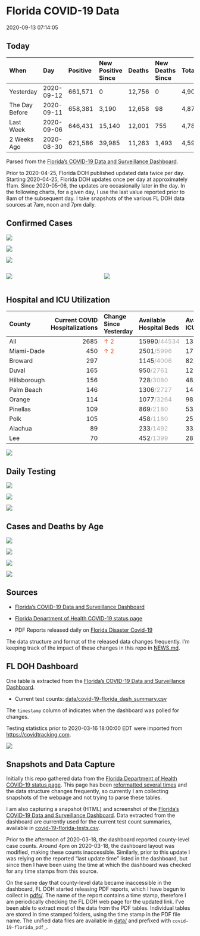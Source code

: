 Florida COVID-19 Data
================
2020-09-13 07:14:05

## Today

| When           | Day        | Positive | New Positive Since | Deaths | New Deaths Since | Total     |
| :------------- | :--------- | :------- | :----------------- | :----- | :--------------- | :-------- |
| Yesterday      | 2020-09-12 | 661,571  | 0                  | 12,756 | 0                | 4,901,680 |
| The Day Before | 2020-09-11 | 658,381  | 3,190              | 12,658 | 98               | 4,876,756 |
| Last Week      | 2020-09-06 | 646,431  | 15,140             | 12,001 | 755              | 4,784,770 |
| 2 Weeks Ago    | 2020-08-30 | 621,586  | 39,985             | 11,263 | 1,493            | 4,599,608 |

Parsed from the [Florida’s COVID-19 Data and Surveillance
Dashboard](https://fdoh.maps.arcgis.com/apps/opsdashboard/index.html#/8d0de33f260d444c852a615dc7837c86).

Prior to 2020-04-25, Florida DOH published updated data twice per day.
Starting 2020-04-25, Florida DOH updates once per day at approximately
11am. Since 2020-05-06, the updates are occasionally later in the day.
In the following charts, for a given day, I use the last value reported
prior to 8am of the subsequent day. I take snapshots of the various FL
DOH data sources at 7am, noon and 7pm daily.

## Confirmed Cases

![](plots/covid-19-florida-daily-test-changes.png)

![](plots/covid-19-florida-deaths-by-day.png)

![](plots/covid-19-florida-county-top-6.png)

<div class="columns">

<div class="column is-full-mobile">

![](plots/covid-19-florida-testing.png)

</div>

<div class="column is-full-mobile">

![](plots/covid-19-florida-total-positive.png)

</div>

</div>

## Hospital and ICU Utilization

| County       | Current COVID Hospitalizations | Change Since Yesterday                  | Available Hospital Beds                      | Available ICU Beds                         |
| :----------- | -----------------------------: | :-------------------------------------- | :------------------------------------------- | :----------------------------------------- |
| All          |                           2685 | <span style="color: #EC4E20">↑ 2</span> | 15990<span style="color: #aaa">/44534</span> | 1343<span style="color: #aaa">/4619</span> |
| Miami-Dade   |                            450 | <span style="color: #EC4E20">↑ 2</span> | 2501<span style="color: #aaa">/5996</span>   | 179<span style="color: #aaa">/763</span>   |
| Broward      |                            297 |                                         | 1145<span style="color: #aaa">/4006</span>   | 82<span style="color: #aaa">/389</span>    |
| Duval        |                            165 |                                         | 950<span style="color: #aaa">/2761</span>    | 128<span style="color: #aaa">/309</span>   |
| Hillsborough |                            156 |                                         | 728<span style="color: #aaa">/3080</span>    | 48<span style="color: #aaa">/328</span>    |
| Palm Beach   |                            146 |                                         | 1306<span style="color: #aaa">/2727</span>   | 144<span style="color: #aaa">/258</span>   |
| Orange       |                            114 |                                         | 1077<span style="color: #aaa">/3264</span>   | 98<span style="color: #aaa">/274</span>    |
| Pinellas     |                            109 |                                         | 869<span style="color: #aaa">/2180</span>    | 53<span style="color: #aaa">/228</span>    |
| Polk         |                            105 |                                         | 458<span style="color: #aaa">/1180</span>    | 25<span style="color: #aaa">/112</span>    |
| Alachua      |                             89 |                                         | 233<span style="color: #aaa">/1492</span>    | 33<span style="color: #aaa">/275</span>    |
| Lee          |                             70 |                                         | 452<span style="color: #aaa">/1399</span>    | 28<span style="color: #aaa">/113</span>    |

![](plots/covid-19-florida-icu-usage.png)

## Daily Testing

![](plots/covid-19-florida-tests-per-case.png)

<!-- ![](plots/covid-19-florida-change-new-cases.png) -->

![](plots/covid-19-florida-tests-percent-positive.png)

![](plots/covid-19-florida-test-and-case-growth.png)

## Cases and Deaths by Age

![](plots/covid-19-florida-weekly-events-by-age.png)

![](plots/covid-19-florida-age.png)

![](plots/covid-19-florida-age-deaths.png)

![](plots/covid-19-florida-age-sex.png)

## Sources

  - [Florida’s COVID-19 Data and Surveillance
    Dashboard](https://fdoh.maps.arcgis.com/apps/opsdashboard/index.html#/8d0de33f260d444c852a615dc7837c86)

  - [Florida Department of Health COVID-19 status
    page](http://www.floridahealth.gov/diseases-and-conditions/COVID-19/)

  - PDF Reports released daily on [Florida Disaster
    Covid-19](http://www.floridahealth.gov/diseases-and-conditions/COVID-19/)

The data structure and format of the released data changes frequently.
I’m keeping track of the impact of these changes in this repo in
[NEWS.md](NEWS.md).

## FL DOH Dashboard

One table is extracted from the [Florida’s COVID-19 Data and
Surveillance
Dashboard](https://fdoh.maps.arcgis.com/apps/opsdashboard/index.html#/8d0de33f260d444c852a615dc7837c86).

  - Current test counts:
    [data/covid-19-florida\_dash\_summary.csv](data/covid-19-florida_dash_summary.csv)

The `timestamp` column of indicates when the dashboard was polled for
changes.

Testing statistics prior to 2020-03-16 18:00:00 EDT were imported from
<https://covidtracking.com>.

![](screenshots/fodh_maps_arcgis_com__apps__opsdashboard.png)

## Snapshots and Data Capture

Initially this repo gathered data from the [Florida Department of Health
COVID-19 status
page](http://www.floridahealth.gov/diseases-and-conditions/COVID-19/).
This page has been [reformatted several
times](screenshots/floridahealth_gov__diseases-and-conditions__COVID-19.png)
and the data structure changes frequently, so currently I am collecting
snapshots of the webpage and not trying to parse these tables.

I am also capturing a snapshot (HTML) and screenshot of the [Florida’s
COVID-19 Data and Surveillance
Dashboard](https://fdoh.maps.arcgis.com/apps/opsdashboard/index.html#/8d0de33f260d444c852a615dc7837c86).
Data extracted from the dashboard are currently used for the current
test count summaries, available in
[covid-19-florida-tests.csv](covid-19-florida-tests.csv).

Prior to the afternoon of 2020-03-18, the dashboard reported
county-level case counts. Around 4pm on 2020-03-18, the dashboard layout
was modified, making these counts inaccessible. Similarly, prior to this
update I was relying on the reported “last update time” listed in the
dashboard, but since then I have been using the time at which the
dashboard was checked for any time stamps from this source.

On the same day that county-level data became inaccessible in the
dashboard, FL DOH started releasing PDF reports, which I have begun to
collect in [pdfs/](pdfs/). The name of the report contains a time stamp,
therefore I am periodically checking the FL DOH web page for the updated
link. I’ve been able to extract most of the data from the PDF tables.
Individual tables are stored in time stamped folders, using the time
stamp in the PDF file name. The unified data files are available in
[data/](data/) and prefixed with `covid-19-florida_pdf_`.
